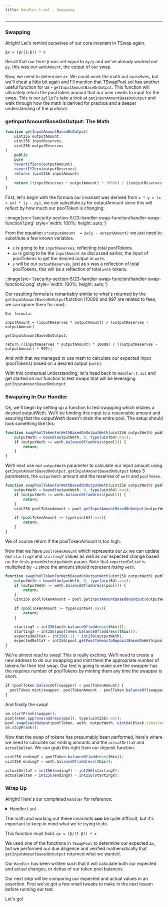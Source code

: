 ```yaml
---
title: Handler.t.sol - Swapping
---
```


---

### Swapping

Alright! Let's remind ourselves of our core invariant in TSwap again.

```
∆x = (β/(1-β)) * x
```

Recall that our term `β` was set equal to `∆y/y` and we've already worked out `∆y`, this was our `wethAmount`, the output of our swap.

Now, we need to determine `∆x`. We could work the math out ourselves, but we'll cheat a little bit again and I'll mention that TSwapPool.sol has another useful function for us - `getInputAmountBaseOnOutput`. This function will ultimately return the poolToken amount that our user needs to input for the swap. This is our `∆y`! Let's take a look at `getInputAmountBaseOnOutput` and walk through how the math is derived for practice and a deeper understanding of the protocol.

### getInputAmountBaseOnOutput: The Math

```js
function getInputAmountBasedOnOutput(
    uint256 outputAmount,
    uint256 inputReserves,
    uint256 outputReserves
)
    public
    pure
    revertIfZero(outputAmount)
    revertIfZero(outputReserves)
    returns (uint256 inputAmount)
{
    return ((inputReserves * outputAmount) * 10000) / ((outputReserves - outputAmount) * 997);
}
```

First, let's begin with the formula our invariant was derived from `x * y = (x + ∆x) * (y - ∆y)`, we can substitute `∆y` for outputAmount since this will reflect by how much our poolToken is changing:

::image{src='/security-section-5/23-handler-swap-function/handler-swap-function1.png' style='width: 100%; height: auto;'}

From the equation `x*outputAmount  = ∆x(y - outputAmount)` we just need to substitute a few known variables.

- `x` is going to be `inputReserves`, reflecting total poolTokens.
- `∆x` is going to be the `inputAmount` as discussed earlier, the input of poolTokens to get the desired output in `weth`.
- `y` will be our `outputReserves`, just as x was a reflection of total poolTokens, this will be a reflection of total `weth` tokens.

::image{src='/security-section-5/23-handler-swap-function/handler-swap-function2.png' style='width: 100%; height: auto;'}

Our resulting formula is remarkably similar to what's returned by the `getInputAmountBasedOnOutput`function (10000 and 997 are related to fees, we can ignore them for now):

```
Our formula:

inputAmount = (inputReserves * outputAmount) / (outputReserves - outputAmount)

getInputAmountBasedOnOutput:

return ((inputReserves * outputAmount) * 10000) / ((outputReserves - outputAmount) * 997);
```

And with that we managed to use math to calculate our expected input (poolTokens) based on a desired output (`weth`).

With this contextual understanding, let's head back to `Handler.t.sol` and get started on our function to test swaps that will be leveraging `getInputAmountBasedOnOutput`.

### Swapping In Our Handler

Ok, we'll begin by setting up a function to test swapping which intakes a desired outputWeth. We'll be binding this input to a reasonable amount and assuring that the outputWeth doesn't drain the entire pool. The setup should look something like this:

```js
function swapPoolTokenForWethBasedOnOutputWeth(uint256 outputWeth) public {
    outputWeth = bound(outputWeth, 0, type(uint64).max);
    if (outputWeth >= weth.balanceOf(address(pool))) {
        return;
    }
}
```

We'll next use our `outputWeth` parameter to calculate our input amount using `getInputAmountBasedOnOutput`. `getInputAmountBasedOnOutput` takes 3 parameters, the `outputWeth` amount and the reserves of `weth` and `poolToken`.

```js
function swapPoolTokenForWethBasedOnOutputWeth(uint256 outputWeth) public {
    outputWeth = bound(outputWeth, 0, type(uint64).max);
    if (outputWeth >= weth.balanceOf(address(pool))) {
        return;
    }
    uint256 poolTokenAmount = pool.getInputAmountBasedOnOutput(outputWeth, poolToken.balanceOf(address(pool)), weth.balanceOf(address(pool)));

    if (poolTokenAmount >= type(uint64).max){
        return;
    }
}
```

We of course return if the poolTokenAmount is too high.

Now that we have `poolTokenAmount` which represents our `∆x` we can update our `startingX` and `startingY` values as well as our expected change based on the tests provided `outputWeth` param. Note that `expectedDeltaY` is multiplied by `-1` since the amount should represent _losing_ `weth`.

```js
function swapPoolTokenForWethBasedOnOutputWeth(uint256 outputWeth) public {
    outputWeth = bound(outputWeth, 0, type(uint64).max);
    if (outputWeth >= weth.balanceOf(address(pool))) {
        return;
    }
    uint256 poolTokenAmount = pool.getInputAmountBasedOnOutput(outputWeth, poolToken.balanceOf(address(pool)), weth.balanceOf(address(pool)));

    if (poolTokenAmount >= type(uint64).max){
        return;
    }

    startingY = int256(weth.balanceOf(address(this)));
    startingX = int256(poolToken.balanceOf(address(this)));
    expectedDeltaX = int256(-1) * int256(outputWeth);
    expectedDeltaY = int256(pool.getPoolTokensToDepositBasedOnWeth(poolTokenAmount));
}
```

We're almost read to swap! This is really exciting. We'll need to create a new address to do our swapping and mint them the appropriate number of tokens for their test swap. Our test is going to make sure the swapper has the requires number of poolTokens by minting them any time the swapper is short.

```js
if (poolToken.balanceOf(swapper) < poolTokenAmount) {
  poolToken.mint(swapper, poolTokenAmount - poolToken.balanceOf(swapper) + 1);
}
```

And finally the swap!

```js
vm.startPrank(swapper);
poolToken.approve(address(pool), type(uint256).max);
pool.swapExactOutput(poolToken, weth, outputWeth, uint64(block.timestamp));
vm.stopPrank();
```

Now that the swap of tokens has presumably been performed, here's where we need to calculate our ending amounts and the `actualDeltaX` and `actualDeltaY`. We can grab this right from our deposit function.

```js
uint256 endingY = poolToken.balanceOf(address(this));
uint256 endingY = weth.balanceOf(address(this));

actualDeltaY = int256(endingY) - int256(startingY);
actualDeltaX = int256(endingX) - int256(startingX);
```

### Wrap Up

Alright! Here's our completed `Handler` for reference:

<details>
<summary>Handler.t.sol</summary>

```solidity
// SPDX-License-Identifier: MIT

pragma solidity ^0.8.20;

import { Test, console2 } from "forge-std/Test.sol";
import { TSwapPool } from "../../src/TSwapPool.sol";
import { ERC20Mock } from "../mocks/ERC20Mock.sol";

contract Handler is Test {
    TSwapPool pool;
    ERC20Mock weth;
    ERC20Mock poolToken;

    address liquidityProvider = makeAddr("lp");
    address swapper = makeAddr("swapper");

    // Ghost Variables - variables that only exist in our Handler
    int256 public actualDeltaY;
    int256 public expectedDeltaY;

    int256 public actualDeltaX;
    int256 public expectedDeltaX;

    int256 public startingX;
    int256 public startingY;

    constructor(TSwapPool _pool) {
        pool = _pool;
        weth = ERC20Mock(_pool.getWeth());
        poolToken = ERC20Mock(_pool.getPoolToken());
    }

    function deposit(uint256 wethAmount) public {
        wethAmount = bound(wethAmount, 0, weth.balanceOf(address(pool)));

        startingY = int256(poolToken.balanceOf(address(pool)));
        startingX = int256(weth.balanceOf(address(pool)));

        expectedDeltaX = int256(wethAmount);
        expectedDeltaY = int256(pool.getPoolTokensToDepositBasedOnWeth(wethAmount));

        vm.startPrank(liquidityProvider);
        weth.mint(liquidityProvider, wethAmount);
        poolToken.mint(liquidityProvider, uint256(expectedDeltaX));
        weth.approve(address(pool), type(uint256).max);
        poolToken.approve(address(pool), type(uint256).max);

        // Deposit
        pool.deposit(wethAmount, 0, uint256(expectedDeltaX), uint64(block.timestamp));
        vm.stopPrank();

        uint256 endingX = poolToken.balanceOf(address(pool));
        uint256 endingY = weth.balanceOf(address(pool));

        // sell tokens == x == poolTokens
        actualDeltaY = int256(endingX) - int256(startingY);
        actualDeltaX = int256(endingY) - int256(startingX);
    }

    function swapPoolTokenForWethBasedOnOutputWeth(uint256 outputWeth) public {
        if (weth.balanceOf(address(pool)) <= pool.getMinimumWethDepositAmount()) {
            return;
        }
        outputWeth = bound(outputWeth, pool.getMinimumWethDepositAmount(), type(uint64).max);
        if (outputWeth >= weth.balanceOf(address(pool))) {
            return;
        }
        uint256 poolTokenAmount = pool.getInputAmountBasedOnOutput(
            outputWeth, poolToken.balanceOf(address(pool)), type(uint64).max);

        startingY = int256(poolToken.balanceOf(address(pool)));
        startingX = int256(weth.balanceOf(address(pool)));

        expectedDeltaX = int256(-1) * int256(outputWeth);
        expectedDeltaY = int256(poolTokenAmount);

        if (poolToken.balanceOf(swapper) < poolTokenAmount) {
            poolToken.mint(swapper, poolTokenAmount - poolToken.balanceOf(swapper) + 1);
        }
        vm.startPrank(swapper);
        poolToken.approve(address(pool), type(uint256).max);
        pool.swapExactOutput(poolToken, weth, outputWeth, uint64(block.timestamp));
        vm.stopPrank();

        uint256 endingY = poolToken.balanceOf(address(pool));
        uint256 endingX = weth.balanceOf(address(pool));

        actualDeltaY = int256(endingY) - int256(startingY);
        actualDeltaX = int256(endingX) - int256(startingX);
    }
}



```

</details>

The math and working out these invariants **_can_** be quite difficult, but it's important to keep in mind what we're trying to do.

This function must hold:
`∆x = (β/(1-β)) * x`

We used one of the functions in `TSwapPool` to determine our expected `∆x`, but we performed our due diligence and verified mathematically that `getInputAmountBasedOnOutput` returned what we wanted.

Our `Handler` has been written such that it will calculate both our expected and actual changes, or deltas of our token pool balances.

Our next step will be comparing our expected and actual values in an assertion. First we've got a few small tweaks to make in the next lesson before running our test.

Let's go!
